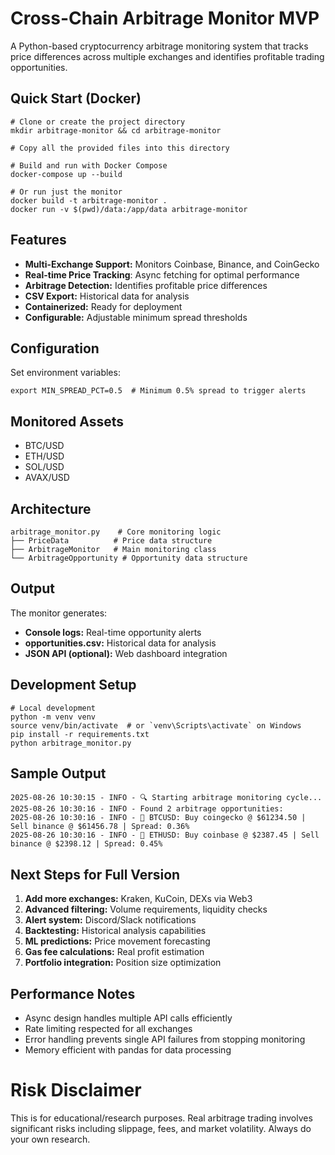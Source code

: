 # Cross-Chain Arbitrage Monitor MVP
A Python-based cryptocurrency arbitrage monitoring system that tracks price differences across multiple exchanges and identifies profitable trading opportunities.

## Quick Start (Docker)
```commandline
# Clone or create the project directory
mkdir arbitrage-monitor && cd arbitrage-monitor

# Copy all the provided files into this directory

# Build and run with Docker Compose
docker-compose up --build

# Or run just the monitor
docker build -t arbitrage-monitor .
docker run -v $(pwd)/data:/app/data arbitrage-monitor
```

## Features
- **Multi-Exchange Support:** Monitors Coinbase, Binance, and CoinGecko
- **Real-time Price Tracking**: Async fetching for optimal performance
- **Arbitrage Detection:** Identifies profitable price differences
- **CSV Export:** Historical data for analysis
- **Containerized:** Ready for deployment
- **Configurable:** Adjustable minimum spread thresholds

## Configuration
Set environment variables:
```commandline
export MIN_SPREAD_PCT=0.5  # Minimum 0.5% spread to trigger alerts
```
## Monitored Assets
- BTC/USD
- ETH/USD
- SOL/USD
- AVAX/USD

## Architecture
```
arbitrage_monitor.py    # Core monitoring logic
├── PriceData          # Price data structure
├── ArbitrageMonitor   # Main monitoring class
└── ArbitrageOpportunity # Opportunity data structure
```

## Output
The monitor generates:
- **Console logs:** Real-time opportunity alerts
- **opportunities.csv:** Historical data for analysis
- **JSON API (optional):** Web dashboard integration

## Development Setup
```commandline
# Local development
python -m venv venv
source venv/bin/activate  # or `venv\Scripts\activate` on Windows
pip install -r requirements.txt
python arbitrage_monitor.py
```

## Sample Output
```
2025-08-26 10:30:15 - INFO - 🔍 Starting arbitrage monitoring cycle...
2025-08-26 10:30:16 - INFO - Found 2 arbitrage opportunities:
2025-08-26 10:30:16 - INFO - 🚀 BTCUSD: Buy coingecko @ $61234.50 | Sell binance @ $61456.78 | Spread: 0.36%
2025-08-26 10:30:16 - INFO - 🚀 ETHUSD: Buy coinbase @ $2387.45 | Sell binance @ $2398.12 | Spread: 0.45%
```

## Next Steps for Full Version
1) **Add more exchanges:** Kraken, KuCoin, DEXs via Web3
2) **Advanced filtering:** Volume requirements, liquidity checks
3) **Alert system:** Discord/Slack notifications
4) **Backtesting:** Historical analysis capabilities
5) **ML predictions:** Price movement forecasting
6) **Gas fee calculations:** Real profit estimation
7) **Portfolio integration:** Position size optimization

## Performance Notes
- Async design handles multiple API calls efficiently
- Rate limiting respected for all exchanges
- Error handling prevents single API failures from stopping monitoring
- Memory efficient with pandas for data processing

# Risk Disclaimer
This is for educational/research purposes. Real arbitrage trading involves significant risks including slippage, fees, and market volatility. Always do your own research.